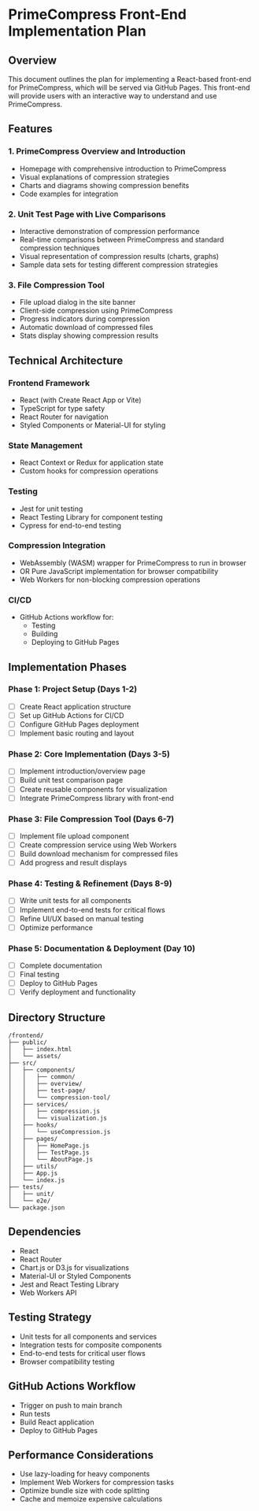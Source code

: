 # PrimeCompress Front-End Implementation Plan

## Overview
This document outlines the plan for implementing a React-based front-end for PrimeCompress, which will be served via GitHub Pages. This front-end will provide users with an interactive way to understand and use PrimeCompress.

## Features

### 1. PrimeCompress Overview and Introduction
- Homepage with comprehensive introduction to PrimeCompress
- Visual explanations of compression strategies
- Charts and diagrams showing compression benefits
- Code examples for integration

### 2. Unit Test Page with Live Comparisons
- Interactive demonstration of compression performance
- Real-time comparisons between PrimeCompress and standard compression techniques
- Visual representation of compression results (charts, graphs)
- Sample data sets for testing different compression strategies

### 3. File Compression Tool
- File upload dialog in the site banner
- Client-side compression using PrimeCompress
- Progress indicators during compression
- Automatic download of compressed files
- Stats display showing compression results

## Technical Architecture

### Frontend Framework
- React (with Create React App or Vite)
- TypeScript for type safety
- React Router for navigation
- Styled Components or Material-UI for styling

### State Management
- React Context or Redux for application state
- Custom hooks for compression operations

### Testing
- Jest for unit testing
- React Testing Library for component testing
- Cypress for end-to-end testing

### Compression Integration
- WebAssembly (WASM) wrapper for PrimeCompress to run in browser
- OR Pure JavaScript implementation for browser compatibility
- Web Workers for non-blocking compression operations

### CI/CD
- GitHub Actions workflow for:
  - Testing
  - Building
  - Deploying to GitHub Pages

## Implementation Phases

### Phase 1: Project Setup (Days 1-2)
- [ ] Create React application structure
- [ ] Set up GitHub Actions for CI/CD
- [ ] Configure GitHub Pages deployment
- [ ] Implement basic routing and layout

### Phase 2: Core Implementation (Days 3-5)
- [ ] Implement introduction/overview page
- [ ] Build unit test comparison page
- [ ] Create reusable components for visualization
- [ ] Integrate PrimeCompress library with front-end

### Phase 3: File Compression Tool (Days 6-7)
- [ ] Implement file upload component
- [ ] Create compression service using Web Workers
- [ ] Build download mechanism for compressed files
- [ ] Add progress and result displays

### Phase 4: Testing & Refinement (Days 8-9)
- [ ] Write unit tests for all components
- [ ] Implement end-to-end tests for critical flows
- [ ] Refine UI/UX based on manual testing
- [ ] Optimize performance

### Phase 5: Documentation & Deployment (Day 10)
- [ ] Complete documentation
- [ ] Final testing
- [ ] Deploy to GitHub Pages
- [ ] Verify deployment and functionality

## Directory Structure

```
/frontend/
├── public/
│   ├── index.html
│   └── assets/
├── src/
│   ├── components/
│   │   ├── common/
│   │   ├── overview/
│   │   ├── test-page/
│   │   └── compression-tool/
│   ├── services/
│   │   ├── compression.js
│   │   └── visualization.js
│   ├── hooks/
│   │   └── useCompression.js
│   ├── pages/
│   │   ├── HomePage.js
│   │   ├── TestPage.js
│   │   └── AboutPage.js
│   ├── utils/
│   ├── App.js
│   └── index.js
├── tests/
│   ├── unit/
│   └── e2e/
└── package.json
```

## Dependencies
- React
- React Router
- Chart.js or D3.js for visualizations
- Material-UI or Styled Components
- Jest and React Testing Library
- Web Workers API

## Testing Strategy
- Unit tests for all components and services
- Integration tests for composite components
- End-to-end tests for critical user flows
- Browser compatibility testing

## GitHub Actions Workflow
- Trigger on push to main branch
- Run tests
- Build React application
- Deploy to GitHub Pages

## Performance Considerations
- Use lazy-loading for heavy components
- Implement Web Workers for compression tasks
- Optimize bundle size with code splitting
- Cache and memoize expensive calculations